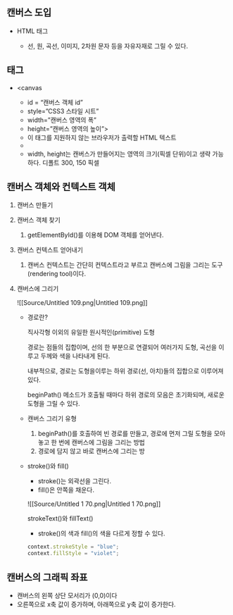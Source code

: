 ## 캔버스 도입
- HTML <canvas> 태그
    - 선, 원, 곡선, 이미지, 2차원 문자 등을 자유자재로 그릴 수 있다.
  
## <canvas> 태그
- <canvas
    
    - id = “캔버스 객체 id”
    - style=”CSS3 스타일 시트”
    - width=”캔버스 영역의 폭”
    - height=”캔버스 영역의 높이”>
    - 이 태그를 지원하지 않는 브라우저가 출력할 HTML 텍스트
    - </canvas>
    - width, height는 캔버스가 만들어지는 영역의 크기(픽셀 단위)이고 생략 가능하다. 디폴트 300, 150 픽셀
    
      
    
## 캔버스 객체와 컨텍스트 객체
1. 캔버스 만들기
2. 캔버스 객체 찾기
    1. getElementById()를 이용해 DOM 객체를 얻어낸다.
3. 캔버스 컨텍스트 얻어내기
    1. 캔버스 컨텍스트는 간단히 컨텍스트라고 부르고 캔버스에 그림을 그리는 도구(rendering tool)이다.
4. 캔버스에 그리기
    
    ![[Source/Untitled 109.png|Untitled 109.png]]
    
    - 경로란?
        
        직사각형 이외의 유일한 원시적인(primitive) 도형
        
        경로는 점들의 집합이며, 선의 한 부분으로 연결되어 여러가지 도형, 곡선을 이루고 두께와 색을 나타내게 된다.
        
        내부적으로, 경로는 도형을이루는 하위 경로(선, 아치)들의 집합으로 이루어져있다.
        
        beginPath() 메소드가 호출될 때마다 하위 경로의 모음은 초기화되며, 새로운 도형을 그릴 수 있다.
        
    
    - 캔버스 그리기 유형
        
        1. beginPath()를 호출하여 빈 경로를 만들고, 경로에 먼저 그릴 도형을 모아놓고 한 번에 캔버스에 그림을 그리는 방법
        2. 경로에 담지 않고 바로 캔버스에 그리는 방
        
          
        
    - stroke()와 fill()
        
        - stroke()는 외곽선을 그린다.
        - fill()은 안쪽을 채운다.
        
        ![[Source/Untitled 1 70.png|Untitled 1 70.png]]
        
        strokeText()와 fillText()
        
        - stroke()의 색과 fill()의 색을 다르게 정할 수 있다.
        
        ```JavaScript
        context.strokeStyle = "blue";
        context.fillStyle = "violet";
        ```
        
          
        
## 캔버스의 그래픽 좌표
- 캔버스의 왼쪽 상단 모서리가 (0,0)이다
- 오른쪽으로 x축 값이 증가하며, 아래쪽으로 y축 값이 증가한다.